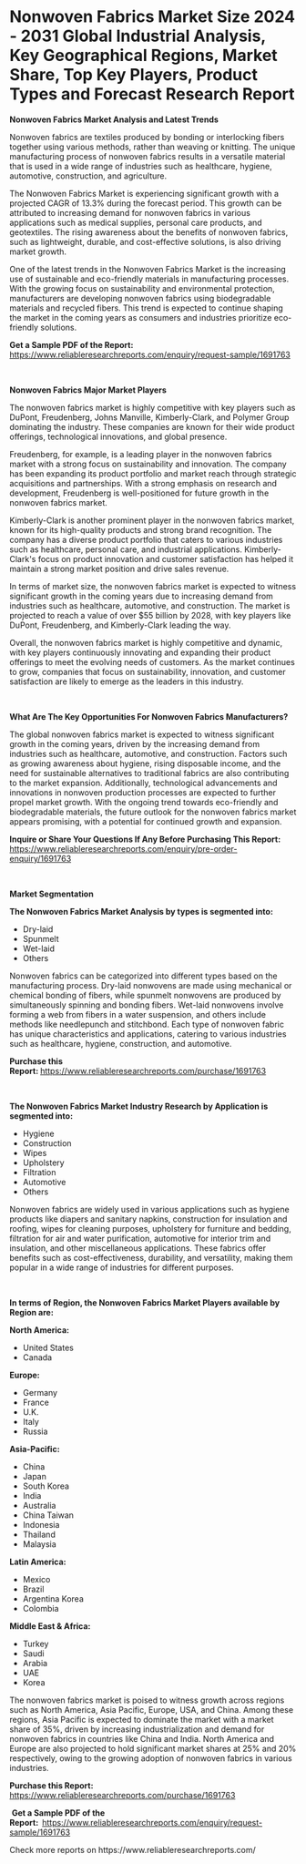 <p><h1>Nonwoven Fabrics Market Size 2024 - 2031 Global Industrial Analysis, Key Geographical Regions, Market Share, Top Key Players, Product Types and Forecast Research Report</h1></p><p><strong>Nonwoven Fabrics Market Analysis and Latest Trends</strong></p>
<p><p>Nonwoven fabrics are textiles produced by bonding or interlocking fibers together using various methods, rather than weaving or knitting. The unique manufacturing process of nonwoven fabrics results in a versatile material that is used in a wide range of industries such as healthcare, hygiene, automotive, construction, and agriculture.</p><p>The Nonwoven Fabrics Market is experiencing significant growth with a projected CAGR of 13.3% during the forecast period. This growth can be attributed to increasing demand for nonwoven fabrics in various applications such as medical supplies, personal care products, and geotextiles. The rising awareness about the benefits of nonwoven fabrics, such as lightweight, durable, and cost-effective solutions, is also driving market growth.</p><p>One of the latest trends in the Nonwoven Fabrics Market is the increasing use of sustainable and eco-friendly materials in manufacturing processes. With the growing focus on sustainability and environmental protection, manufacturers are developing nonwoven fabrics using biodegradable materials and recycled fibers. This trend is expected to continue shaping the market in the coming years as consumers and industries prioritize eco-friendly solutions.</p></p>
<p><strong>Get a Sample PDF of the Report:&nbsp;</strong> <a href="https://www.reliableresearchreports.com/enquiry/request-sample/1691763">https://www.reliableresearchreports.com/enquiry/request-sample/1691763</a></p>
<p>&nbsp;</p>
<p><strong>Nonwoven Fabrics Major Market Players</strong></p>
<p><p>The nonwoven fabrics market is highly competitive with key players such as DuPont, Freudenberg, Johns Manville, Kimberly-Clark, and Polymer Group dominating the industry. These companies are known for their wide product offerings, technological innovations, and global presence.</p><p>Freudenberg, for example, is a leading player in the nonwoven fabrics market with a strong focus on sustainability and innovation. The company has been expanding its product portfolio and market reach through strategic acquisitions and partnerships. With a strong emphasis on research and development, Freudenberg is well-positioned for future growth in the nonwoven fabrics market.</p><p>Kimberly-Clark is another prominent player in the nonwoven fabrics market, known for its high-quality products and strong brand recognition. The company has a diverse product portfolio that caters to various industries such as healthcare, personal care, and industrial applications. Kimberly-Clark's focus on product innovation and customer satisfaction has helped it maintain a strong market position and drive sales revenue.</p><p>In terms of market size, the nonwoven fabrics market is expected to witness significant growth in the coming years due to increasing demand from industries such as healthcare, automotive, and construction. The market is projected to reach a value of over $55 billion by 2028, with key players like DuPont, Freudenberg, and Kimberly-Clark leading the way.</p><p>Overall, the nonwoven fabrics market is highly competitive and dynamic, with key players continuously innovating and expanding their product offerings to meet the evolving needs of customers. As the market continues to grow, companies that focus on sustainability, innovation, and customer satisfaction are likely to emerge as the leaders in this industry.</p></p>
<p>&nbsp;</p>
<p><strong>What Are The Key Opportunities For Nonwoven Fabrics Manufacturers?</strong></p>
<p><p>The global nonwoven fabrics market is expected to witness significant growth in the coming years, driven by the increasing demand from industries such as healthcare, automotive, and construction. Factors such as growing awareness about hygiene, rising disposable income, and the need for sustainable alternatives to traditional fabrics are also contributing to the market expansion. Additionally, technological advancements and innovations in nonwoven production processes are expected to further propel market growth. With the ongoing trend towards eco-friendly and biodegradable materials, the future outlook for the nonwoven fabrics market appears promising, with a potential for continued growth and expansion.</p></p>
<p><strong>Inquire or Share Your Questions If Any Before Purchasing This Report:</strong> <a href="https://www.reliableresearchreports.com/enquiry/pre-order-enquiry/1691763">https://www.reliableresearchreports.com/enquiry/pre-order-enquiry/1691763</a></p>
<p>&nbsp;</p>
<p><strong>Market Segmentation</strong></p>
<p><strong>The Nonwoven Fabrics Market Analysis by types is segmented into:</strong></p>
<p><ul><li>Dry-laid</li><li>Spunmelt</li><li>Wet-laid</li><li>Others</li></ul></p>
<p><p>Nonwoven fabrics can be categorized into different types based on the manufacturing process. Dry-laid nonwovens are made using mechanical or chemical bonding of fibers, while spunmelt nonwovens are produced by simultaneously spinning and bonding fibers. Wet-laid nonwovens involve forming a web from fibers in a water suspension, and others include methods like needlepunch and stitchbond. Each type of nonwoven fabric has unique characteristics and applications, catering to various industries such as healthcare, hygiene, construction, and automotive.</p></p>
<p><strong>Purchase this Report:&nbsp;</strong><a href="https://www.reliableresearchreports.com/purchase/1691763">https://www.reliableresearchreports.com/purchase/1691763</a></p>
<p>&nbsp;</p>
<p><strong>The Nonwoven Fabrics Market Industry Research by Application is segmented into:</strong></p>
<p><ul><li>Hygiene</li><li>Construction</li><li>Wipes</li><li>Upholstery</li><li>Filtration</li><li>Automotive</li><li>Others</li></ul></p>
<p><p>Nonwoven fabrics are widely used in various applications such as hygiene products like diapers and sanitary napkins, construction for insulation and roofing, wipes for cleaning purposes, upholstery for furniture and bedding, filtration for air and water purification, automotive for interior trim and insulation, and other miscellaneous applications. These fabrics offer benefits such as cost-effectiveness, durability, and versatility, making them popular in a wide range of industries for different purposes.</p></p>
<p>&nbsp;</p>
<p><strong>In terms of Region, the Nonwoven Fabrics Market Players available by Region are:</strong></p>
<p>
    <p> <strong> North America: </strong>
        <ul>
            <li>United States</li>
            <li>Canada</li>
        </ul>
        </p> 
    <p> <strong> Europe: </strong>
        <ul>
            <li>Germany</li>
            <li>France</li>
            <li>U.K.</li>
            <li>Italy</li>
            <li>Russia</li>
        </ul>
        </p> 
    <p> <strong> Asia-Pacific: </strong>
        <ul>
            <li>China</li>
            <li>Japan</li>
            <li>South Korea</li>
            <li>India</li>
            <li>Australia</li>
            <li>China Taiwan</li>
            <li>Indonesia</li>
            <li>Thailand</li>
            <li>Malaysia</li>
        </ul>
        </p> 
    <p> <strong> Latin America: </strong>
        <ul>
            <li>Mexico</li>
            <li>Brazil</li>
            <li>Argentina Korea</li>
            <li>Colombia</li>
        </ul>
        </p> 
    <p> <strong> Middle East & Africa: </strong>
        <ul>
            <li>Turkey</li>
            <li>Saudi</li>
            <li>Arabia</li>
            <li>UAE</li>
            <li>Korea</li>
        </ul>
    </p>
    </p>
<p><p>The nonwoven fabrics market is poised to witness growth across regions such as North America, Asia Pacific, Europe, USA, and China. Among these regions, Asia Pacific is expected to dominate the market with a market share of 35%, driven by increasing industrialization and demand for nonwoven fabrics in countries like China and India. North America and Europe are also projected to hold significant market shares at 25% and 20% respectively, owing to the growing adoption of nonwoven fabrics in various industries.</p></p>
<p><strong>Purchase this Report: </strong><a href="https://www.reliableresearchreports.com/purchase/1691763">https://www.reliableresearchreports.com/purchase/1691763</a></p>
<p>&nbsp;<strong>Get a Sample PDF of the Report:&nbsp;&nbsp;</strong><a href="https://www.reliableresearchreports.com/enquiry/request-sample/1691763">https://www.reliableresearchreports.com/enquiry/request-sample/1691763</a></p>
<p><strong></strong></p>
<p>Check more reports on https://www.reliableresearchreports.com/</p>